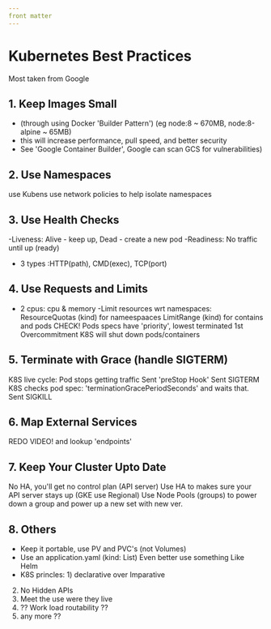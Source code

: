 ```yaml
---
front matter
---
```


# Kubernetes Best Practices

Most taken from Google

## 1. Keep Images Small
- (through using Docker 'Builder Pattern')
(eg node:8 ~ 670MB,   node:8-alpine ~ 65MB)
- this will increase performance, pull speed, and better security
- See 'Google Container Builder', Google can scan GCS for vulnerabilities)

## 2. Use Namespaces
use Kubens
use network policies to help isolate namespaces

## 3. Use Health Checks
-Liveness: Alive - keep up,  Dead - create a new pod
-Readiness: No traffic until up (ready)
- 3 types :HTTP(path), CMD(exec), TCP(port)

## 4. Use Requests and Limits
- 2 cpus: cpu & memory
-Limit resources wrt namespaces: 
ResourceQuotas (kind) for nameespaaces
LimitRange (kind) for contains and pods  CHECK! Pods specs have 'priority', lowest terminated 1st
Overcommitment K8S will shut down pods/containers

## 5. Terminate with Grace (handle SIGTERM)
K8S live cycle:
Pod stops getting traffic
Sent 'preStop Hook'
Sent SIGTERM
K8S checks pod spec: 'terminationGracePeriodSeconds' and waits that.
Sent SIGKILL

## 6. Map External Services

REDO VIDEO!
and lookup 'endpoints'

## 7. Keep Your Cluster Upto Date
No HA, you'll get no control plan (API server)
Use HA to makes sure your API server stays up (GKE use Regional)
Use Node Pools (groups) to power down a group and power up a new set with new ver.

## 8. Others
- Keep it portable, use PV and PVC's (not Volumes)
- Use an application.yaml (kind: List) Even better use something Like Helm
- K8S princles: 1) declarative over Imparative
2) No Hidden APIs
3) Meet the use were they live
4) ?? Work load routability ??
5) any more ??

